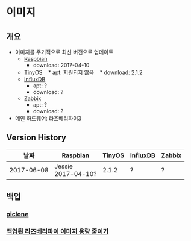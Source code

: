 # 이미지

## 개요
* 이미지를 주기적으로 최신 버전으로 업데이트
  * [Raspbian](https://www.raspberrypi.org/downloads/raspbian/)
    * download: 2017-04-10
  * [TinyOS](http://tinyos.net/)
    * apt: 지원되지 않음
    * download: 2.1.2
  * [InfluxDB](https://www.influxdata.com/)
    * apt: ?
    * download: ?
  * [Zabbix](http://www.zabbix.com/)
    * apt: ?
    * download: ?
* 메인 하드웨어: 라즈베리파이3

## Version History
| 날짜 | Raspbian | TinyOS | InfluxDB | Zabbix |
| - | - | - | - | - |
| 2017-06-08 | Jessie</br>2017-04-10? | 2.1.2 | ? | ? |

## 백업
### [piclone](piclone.txt)
### [백업된 라즈베리파이 이미지 용량 줄이기](http://deois.tistory.com/70)
